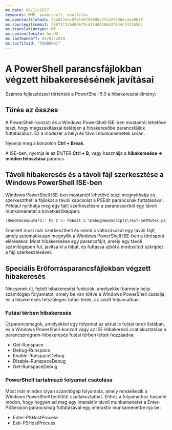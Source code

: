 ```yaml
---
ms.date: 06/12/2017
keywords: WMF, powershell, beállítás
ms.openlocfilehash: 22a027ebc97e15075980bc77ce272d8ecdae0b5f
ms.sourcegitcommit: b6871f21bd666f9cd71dd336bb3f844cf472b56c
ms.translationtype: MT
ms.contentlocale: hu-HU
ms.lasthandoff: 02/03/2019
ms.locfileid: "55686991"
---
```

# <a name="improvements-in-powershell-script-debugging"></a>A PowerShell parancsfájlokban végzett hibakeresésének javításai

Számos fejlesztéssel történtek a PowerShell 5.0 a hibakeresési élmény:

## <a name="break-all"></a>Törés az összes

A PowerShell-konzolt és a Windows PowerShell ISE-ben mostantól lehetővé teszi, hogy megszakítással belépjen a hibakeresőbe parancsfájlok futtatásához. Ez a módszer a helyi és távoli munkamenetek során.

Nyomja meg a konzolon **Ctrl + Break**.

A ISE-ben, nyomja le az ENTER **Ctrl + B**, vagy használja a **hibakeresése -> minden felosztása** parancs.

## <a name="remote-debugging-and-remote-file-editing-in-windows-powershell-ise"></a>Távoli hibakeresés és a távoli fájl szerkesztése a Windows PowerShell ISE-ben

Windows PowerShell ISE-ben mostantól lehetővé teszi megnyithatja és szerkesztheti a fájlokat a távoli kapcsolat a PSEdit parancsnak futtatásával.
Például nyithatja meg egy fájlt szerkesztésre a parancssorból egy távoli munkamenetet a következőképpen:

```powershell
[RemoteComputer1]: PS C:\> PSEdit C:\DebugDemoScripts\Test-GetMutex.ps1
```

Emellett most már szerkesztheti és menti a változásokat egy távoli fájlt, amely automatikusan megnyílik a Windows PowerShell ISE-ben a töréspont elérésekor.
Most hibakeresése egy parancsfájlt, amely egy távoli számítógépen fut, javítsa ki a hibát, és futtassa újból a módosított szkriptet a fájl szerkesztésével.

## <a name="advanced-script-debugging"></a>Speciális Erőforrásparancsfájlokban végzett hibakeresés

Nincsenek új, fejlett hibakeresési funkciók, amelyekkel bármely helyi számítógép folyamatot, amely be van töltve a Windows PowerShell csatolja, és a hibakeresés tetszőleges futási terek, az adott folyamatban.

### <a name="runspace-debugging"></a>Futási térben hibakeresés

Új parancsmagok, amelyekkel egy folyamat az aktuális futási terek listában, és a Windows PowerShell-konzolt vagy az ISE Hibakereső csatlakoztatása a parancsprogram-hibakeresés futási térben lettek hozzáadva:

-   Get-Runspace
-   Debug-Runspace
-   Enable-RunspaceDebug
-   Disable-RunspaceDebug
-   Get-RunspaceDebug

### <a name="attach-to-process-hosting-powershell"></a>PowerShell tartalmazó folyamat csatolása

Most már minden olyan számítógép folyamata, amely rendelkezik a Windows PowerShell betöltött csatlakoztathat. Ehhez a folyamathoz hasonló módon, hogy hogyan ad meg egy interaktív távoli munkamenetet a Enter-PSSession parancsmag futtatásával egy interaktív munkamenetbe írja be:

-   Enter-PSHostProcess
-   Exit-PSHostProcess
